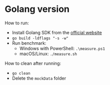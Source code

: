 # Golang version

How to run:

- Install Golang SDK from the [official website](https://go.dev/doc/install)
- `go build -ldflags "-s -w"`
- Run benchmark:
  - Windows with PowerShell: `.\measure.ps1`
  - macOS/Linux: `./measure.sh`

How to clean after running:

- `go clean`
- Delete the `mockData` folder
